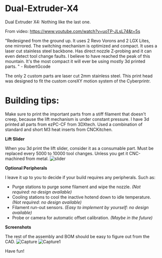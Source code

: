 # Dual-Extruder-X4
Dual Extruder X4: Nothing like the last one.

From video: https://www.youtube.com/watch?v=uoTP-JLsL74&t=5s

"Redesigned from the ground up. It uses 2 Revo Vorons and 2 LGX Lites, one mirrored. 
The switching mechanism is optimized and compact. It uses a laser cut stainless steel backbone. Has direct nozzle Z-probing and it can even detect tool change faults.
I believe to have reached the peak of this mountain. It's the most compact it will ever be using mostly 3d printed parts. " - RobertGcode

The only 2 custom parts are laser cut 2mm stainless steel. 
This print head was designed to fit the custom coreXY motion system of the Cyberprintr.

# **Building tips:**

Make sure to print the important parts from a stiff filament that doesn't creep, because the lift mechanism is under constant pressure.
I have 3d printed all parts from ezPC-CF from 3DXtech. 
Used a combination of standard and short M3 heat inserts from CNCKitchen.

**Lift Slider**

When you 3d print the lift slider, consider it as a consumable part. Must be replaced every 5000 to 10000 tool changes.
Unless you get it CNC-machined from metal.
![slider](https://github.com/ThatGuyHes/Dual-Extruder-X4/assets/45016982/2e48df2e-9ab2-4b0a-b41e-104583076ae3)

**Optional Peripherals**

I leave it up to you to decide if your build requires any peripherals. Such as:
- Purge stations to purge some filament and wipe the nozzle.             *(Not required: no design available)*
- Cooling stations to cool the inactive hotend down to idle temperature. *(Not required: no design available)*
- Filament run-out sensors.                                              *(Easy to implement by yourself: no design available)*
- Probe or camera for automatic offset calibration.                      *(Maybe in the future)*

**Screenshots**

The rest of the assembly and BOM should be easy to figure out from the CAD.
![Capture](https://github.com/ThatGuyHes/Dual-Extruder-X4/assets/45016982/00a61633-4b22-44a3-bd03-c9b934cac77d)
![Capture1](https://github.com/ThatGuyHes/Dual-Extruder-X4/assets/45016982/e6fb1d7a-31c3-46d6-8c6f-1b4bfe73cf84)

Have fun! 
